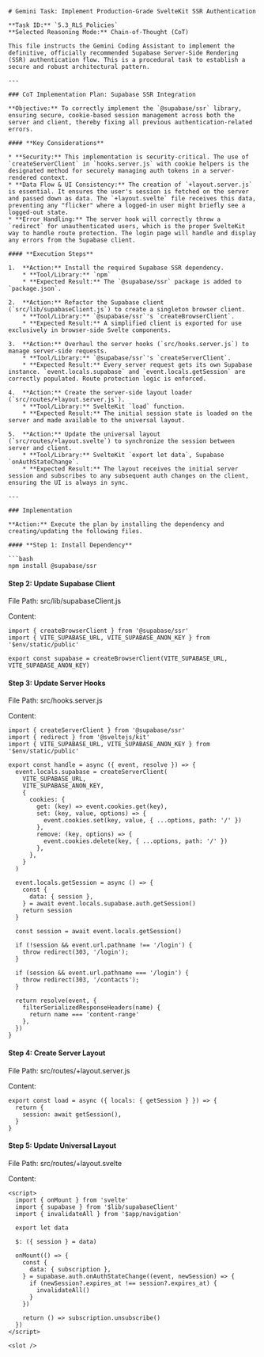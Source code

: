 ```
# Gemini Task: Implement Production-Grade SvelteKit SSR Authentication

**Task ID:** `5.3_RLS_Policies`
**Selected Reasoning Mode:** Chain-of-Thought (CoT)

This file instructs the Gemini Coding Assistant to implement the definitive, officially recommended Supabase Server-Side Rendering (SSR) authentication flow. This is a procedural task to establish a secure and robust architectural pattern.

---

### CoT Implementation Plan: Supabase SSR Integration

**Objective:** To correctly implement the `@supabase/ssr` library, ensuring secure, cookie-based session management across both the server and client, thereby fixing all previous authentication-related errors.

#### **Key Considerations**

* **Security:** This implementation is security-critical. The use of `createServerClient` in `hooks.server.js` with cookie helpers is the designated method for securely managing auth tokens in a server-rendered context.
* **Data Flow & UI Consistency:** The creation of `+layout.server.js` is essential. It ensures the user's session is fetched on the server and passed down as data. The `+layout.svelte` file receives this data, preventing any "flicker" where a logged-in user might briefly see a logged-out state.
* **Error Handling:** The server hook will correctly throw a `redirect` for unauthenticated users, which is the proper SvelteKit way to handle route protection. The login page will handle and display any errors from the Supabase client.

#### **Execution Steps**

1.  **Action:** Install the required Supabase SSR dependency.
    * **Tool/Library:** `npm`
    * **Expected Result:** The `@supabase/ssr` package is added to `package.json`.

2.  **Action:** Refactor the Supabase client (`src/lib/supabaseClient.js`) to create a singleton browser client.
    * **Tool/Library:** `@supabase/ssr`'s `createBrowserClient`.
    * **Expected Result:** A simplified client is exported for use exclusively in browser-side Svelte components.

3.  **Action:** Overhaul the server hooks (`src/hooks.server.js`) to manage server-side requests.
    * **Tool/Library:** `@supabase/ssr`'s `createServerClient`.
    * **Expected Result:** Every server request gets its own Supabase instance. `event.locals.supabase` and `event.locals.getSession` are correctly populated. Route protection logic is enforced.

4.  **Action:** Create the server-side layout loader (`src/routes/+layout.server.js`).
    * **Tool/Library:** SvelteKit `load` function.
    * **Expected Result:** The initial session state is loaded on the server and made available to the universal layout.

5.  **Action:** Update the universal layout (`src/routes/+layout.svelte`) to synchronize the session between server and client.
    * **Tool/Library:** SvelteKit `export let data`, Supabase `onAuthStateChange`.
    * **Expected Result:** The layout receives the initial server session and subscribes to any subsequent auth changes on the client, ensuring the UI is always in sync.

---

### Implementation

**Action:** Execute the plan by installing the dependency and creating/updating the following files.

#### **Step 1: Install Dependency**

```bash
npm install @supabase/ssr

```

#### Step 2: Update Supabase Client

File Path: src/lib/supabaseClient.js

Content:

```
import { createBrowserClient } from '@supabase/ssr'
import { VITE_SUPABASE_URL, VITE_SUPABASE_ANON_KEY } from '$env/static/public'

export const supabase = createBrowserClient(VITE_SUPABASE_URL, VITE_SUPABASE_ANON_KEY)

```

#### Step 3: Update Server Hooks

File Path: src/hooks.server.js

Content:

```
import { createServerClient } from '@supabase/ssr'
import { redirect } from '@sveltejs/kit'
import { VITE_SUPABASE_URL, VITE_SUPABASE_ANON_KEY } from '$env/static/public'

export const handle = async ({ event, resolve }) => {
  event.locals.supabase = createServerClient(
    VITE_SUPABASE_URL,
    VITE_SUPABASE_ANON_KEY,
    {
      cookies: {
        get: (key) => event.cookies.get(key),
        set: (key, value, options) => {
          event.cookies.set(key, value, { ...options, path: '/' })
        },
        remove: (key, options) => {
          event.cookies.delete(key, { ...options, path: '/' })
        },
      },
    }
  )

  event.locals.getSession = async () => {
    const {
      data: { session },
    } = await event.locals.supabase.auth.getSession()
    return session
  }

  const session = await event.locals.getSession()

  if (!session && event.url.pathname !== '/login') {
    throw redirect(303, '/login');
  }

  if (session && event.url.pathname === '/login') {
    throw redirect(303, '/contacts');
  }

  return resolve(event, {
    filterSerializedResponseHeaders(name) {
      return name === 'content-range'
    },
  })
}

```

#### Step 4: Create Server Layout

File Path: src/routes/+layout.server.js

Content:

```
export const load = async ({ locals: { getSession } }) => {
  return {
    session: await getSession(),
  }
}

```

#### Step 5: Update Universal Layout

File Path: src/routes/+layout.svelte

Content:

```
<script>
  import { onMount } from 'svelte'
  import { supabase } from '$lib/supabaseClient'
  import { invalidateAll } from '$app/navigation'

  export let data

  $: ({ session } = data)

  onMount(() => {
    const {
      data: { subscription },
    } = supabase.auth.onAuthStateChange((event, newSession) => {
      if (newSession?.expires_at !== session?.expires_at) {
        invalidateAll()
      }
    })

    return () => subscription.unsubscribe()
  })
</script>

<slot />

```